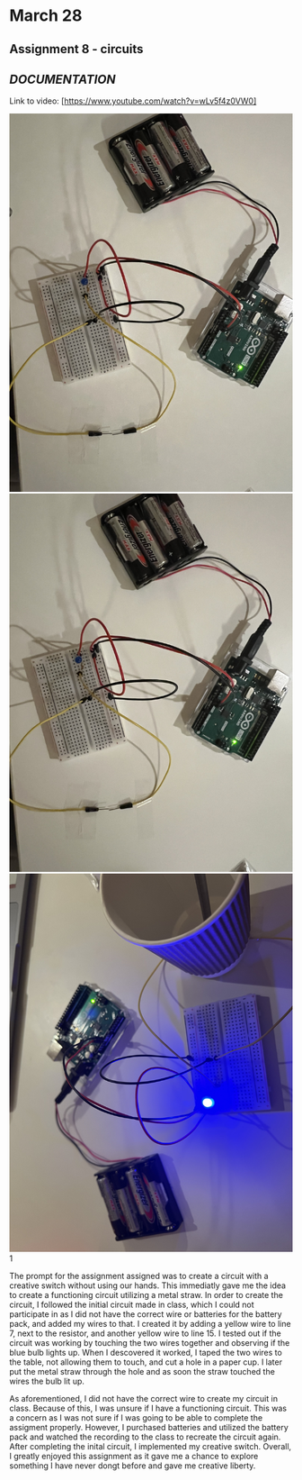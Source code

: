 # March 28 # 

## Assignment 8 - circuits ## 

## *DOCUMENTATION* ## 

Link to video: [https://www.youtube.com/watch?v=wLv5f4z0VW0]

![](https://github.com/hindahhmed/IntroToIM/blob/main/images/IMG-3113.jpg)
![](https://github.com/hindahhmed/IntroToIM/blob/main/images/IMG-3114.jpg)
![](https://github.com/hindahhmed/IntroToIM/blob/main/images/IMG-3115.jpg)
1[](https://github.com/hindahhmed/IntroToIM/blob/main/images/IMG-3116.jpg)


The prompt for the assignment assigned was to create a circuit with a creative switch without using our hands. This immediatly gave me the idea to create a functioning circuit utilizing a metal straw. 
In order to create the circuit, I followed the initial circuit made in class, which I could not participate in as I did not have the correct wire or batteries for the battery pack, and added my wires to that. 
I created it by adding a yellow wire to line 7, next to the resistor, and another yellow wire to line 15. I tested out if the circuit was working by touching the two wires together and observing 
if the blue bulb lights up. When I descovered it worked, I taped the two wires to the table, not allowing them to touch, and cut a hole in a paper cup. I later 
put the metal straw through the hole and as soon the straw touched the wires the bulb lit up. 

As aforementioned, I did not have the correct wire to create my circuit in class. Because of this, I was unsure if I have a functioning circuit. This was a concern as I was not sure 
if I was going to be able to complete the assigment properly. However, I purchased batteries and utilized the battery pack and watched the recording to the class to recreate the circuit again. 
After completing the inital circuit, I implemented my creative switch. Overall, I greatly enjoyed this assignment as it gave me a chance to explore something I have never dongt before and 
gave me creative liberty. 
